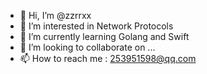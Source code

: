 - 👋 Hi, I’m @zzrrxx
- 👀 I’m interested in Network Protocols
- 🌱 I’m currently learning Golang and Swift
- 💞️ I’m looking to collaborate on ...
- 📫 How to reach me : 253951598@qq.com

<!---
--->
